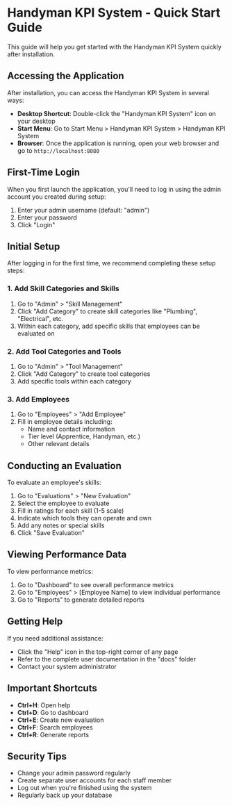 # Handyman KPI System - Quick Start Guide

This guide will help you get started with the Handyman KPI System quickly after installation.

## Accessing the Application

After installation, you can access the Handyman KPI System in several ways:

- **Desktop Shortcut**: Double-click the "Handyman KPI System" icon on your desktop
- **Start Menu**: Go to Start Menu > Handyman KPI System > Handyman KPI System
- **Browser**: Once the application is running, open your web browser and go to `http://localhost:8080`

## First-Time Login

When you first launch the application, you'll need to log in using the admin account you created during setup:

1. Enter your admin username (default: "admin")
2. Enter your password
3. Click "Login"

## Initial Setup

After logging in for the first time, we recommend completing these setup steps:

### 1. Add Skill Categories and Skills

1. Go to "Admin" > "Skill Management"
2. Click "Add Category" to create skill categories like "Plumbing", "Electrical", etc.
3. Within each category, add specific skills that employees can be evaluated on

### 2. Add Tool Categories and Tools

1. Go to "Admin" > "Tool Management"
2. Click "Add Category" to create tool categories
3. Add specific tools within each category

### 3. Add Employees

1. Go to "Employees" > "Add Employee"
2. Fill in employee details including:
   - Name and contact information
   - Tier level (Apprentice, Handyman, etc.)
   - Other relevant details

## Conducting an Evaluation

To evaluate an employee's skills:

1. Go to "Evaluations" > "New Evaluation"
2. Select the employee to evaluate
3. Fill in ratings for each skill (1-5 scale)
4. Indicate which tools they can operate and own
5. Add any notes or special skills
6. Click "Save Evaluation"

## Viewing Performance Data

To view performance metrics:

1. Go to "Dashboard" to see overall performance metrics
2. Go to "Employees" > [Employee Name] to view individual performance
3. Go to "Reports" to generate detailed reports

## Getting Help

If you need additional assistance:

- Click the "Help" icon in the top-right corner of any page
- Refer to the complete user documentation in the "docs" folder
- Contact your system administrator

## Important Shortcuts

- **Ctrl+H**: Open help
- **Ctrl+D**: Go to dashboard
- **Ctrl+E**: Create new evaluation
- **Ctrl+F**: Search employees
- **Ctrl+R**: Generate reports

## Security Tips

- Change your admin password regularly
- Create separate user accounts for each staff member
- Log out when you're finished using the system
- Regularly back up your database
